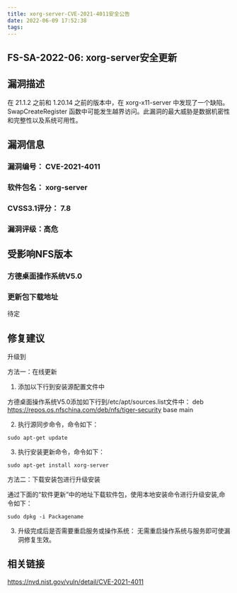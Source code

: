 ```yaml
---
title: xorg-server-CVE-2021-4011安全公告
date: 2022-06-09 17:52:38
tags:
---
```

## FS-SA-2022-06: xorg-server安全更新

## 漏洞描述

在 21.1.2 之前和 1.20.14 之前的版本中，在 xorg-x11-server 中发现了一个缺陷。SwapCreateRegister 函数中可能发生越界访问。此漏洞的最大威胁是数据机密性和完整性以及系统可用性。

## 漏洞信息

###    漏洞编号： CVE-2021-4011

###    软件包名： xorg-server

###    CVSS3.1评分： 7.8

###    漏洞评级：高危

## 受影响NFS版本

###    方德桌面操作系统V5.0

### 更新包下载地址

待定

## 修复建议

升级到 

方法一：在线更新

1. 添加以下行到安装源配置文件中

方德桌面操作系统V5.0添加如下行到/etc/apt/sources.list文件中：
deb https://repos.os.nfschina.com/deb/nfs/tiger-security base main

2. 执行源同步命令，命令如下：

```
sudo apt-get update
```

3. 执行安装更新命令，命令如下：

```
sudo apt-get install xorg-server
```

方法二：下载安装包进行升级安装

通过下面的“软件更新”中的地址下载软件包，使用本地安装命令进行升级安装,命令如下：

```
sudo dpkg -i Packagename
```

3. 升级完成后是否需要重启服务或操作系统：
   无需重启操作系统与服务即可使漏洞修复生效。

## 相关链接

https://nvd.nist.gov/vuln/detail/CVE-2021-4011
